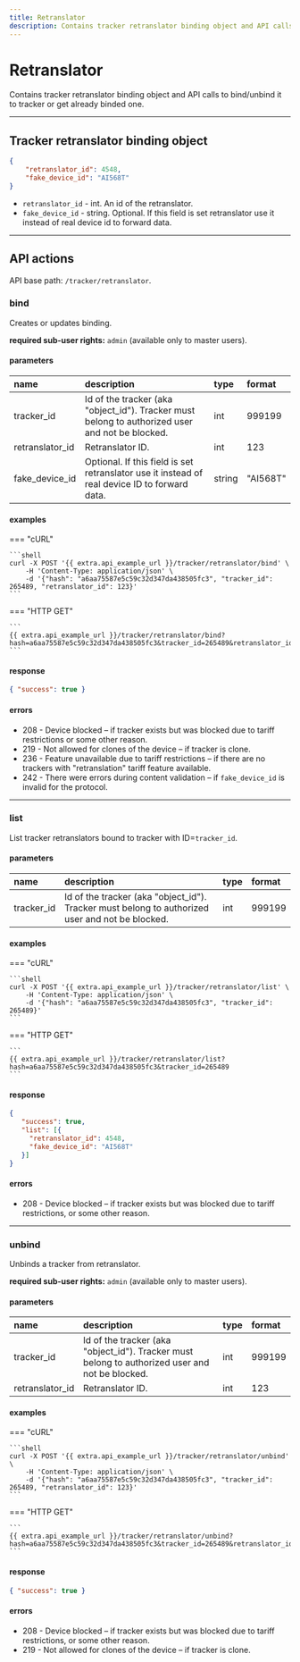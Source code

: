 ```yaml
---
title: Retranslator
description: Contains tracker retranslator binding object and API calls to bind/unbind it to tracker or get already binded one.
---
```

# Retranslator

Contains tracker retranslator binding object and API calls to bind/unbind it to tracker or get already binded one.

<hr>

## Tracker retranslator binding object

```json
{
    "retranslator_id": 4548,
    "fake_device_id": "AI568T"
}
```

* `retranslator_id` - int. An id of the retranslator.
* `fake_device_id` - string. Optional. If this field is set retranslator use it instead of real device id to forward data.

<hr>

## API actions

API base path: `/tracker/retranslator`.

### bind

Creates or updates binding.

**required sub-user rights:** `admin` (available only to master users).

#### parameters

| name | description | type | format |
| :------ | :------ | :----- | :----- |
| tracker_id | Id of the tracker (aka "object_id"). Tracker must belong to authorized user and not be blocked. | int | 999199 |
| retranslator_id | Retranslator ID. | int | 123 |
| fake_device_id | Optional. If this field is set retranslator use it instead of real device ID to forward data. | string | "AI568T" |

#### examples

=== "cURL"

    ```shell
    curl -X POST '{{ extra.api_example_url }}/tracker/retranslator/bind' \
        -H 'Content-Type: application/json' \
        -d '{"hash": "a6aa75587e5c59c32d347da438505fc3", "tracker_id": 265489, "retranslator_id": 123}'
    ```

=== "HTTP GET"

    ```
    {{ extra.api_example_url }}/tracker/retranslator/bind?hash=a6aa75587e5c59c32d347da438505fc3&tracker_id=265489&retranslator_id=123
    ```

#### response

```json
{ "success": true }
```

#### errors

* 208 - Device blocked – if tracker exists but was blocked due to tariff restrictions or some other reason.
* 219 - Not allowed for clones of the device – if tracker is clone.
* 236 - Feature unavailable due to tariff restrictions – if there are no trackers with "retranslation" tariff feature available.
* 242 - There were errors during content validation – if `fake_device_id` is invalid for the protocol.

<hr>

### list

List tracker retranslators bound to tracker with ID=`tracker_id`.

#### parameters

| name | description | type | format |
| :------ | :------ | :----- | :----- |
| tracker_id | Id of the tracker (aka "object_id"). Tracker must belong to authorized user and not be blocked. | int | 999199 |

#### examples

=== "cURL"

    ```shell
    curl -X POST '{{ extra.api_example_url }}/tracker/retranslator/list' \
        -H 'Content-Type: application/json' \
        -d '{"hash": "a6aa75587e5c59c32d347da438505fc3", "tracker_id": 265489}'
    ```

=== "HTTP GET"

    ```
    {{ extra.api_example_url }}/tracker/retranslator/list?hash=a6aa75587e5c59c32d347da438505fc3&tracker_id=265489
    ```

#### response

```json
{
   "success": true,
   "list": [{
     "retranslator_id": 4548,
     "fake_device_id": "AI568T"
   }]
}
```

#### errors

* 208 - Device blocked – if tracker exists but was blocked due to tariff restrictions, or some other reason.

<hr>

### unbind

Unbinds a tracker from retranslator.

**required sub-user rights:** `admin` (available only to master users).

#### parameters

| name | description | type | format |
| :------ | :------ | :----- | :----- |
| tracker_id | Id of the tracker (aka "object_id"). Tracker must belong to authorized user and not be blocked. | int | 999199 |
| retranslator_id | Retranslator ID. | int | 123 |

#### examples

=== "cURL"

    ```shell
    curl -X POST '{{ extra.api_example_url }}/tracker/retranslator/unbind' \
        -H 'Content-Type: application/json' \
        -d '{"hash": "a6aa75587e5c59c32d347da438505fc3", "tracker_id": 265489, "retranslator_id": 123}'
    ```

=== "HTTP GET"

    ```
    {{ extra.api_example_url }}/tracker/retranslator/unbind?hash=a6aa75587e5c59c32d347da438505fc3&tracker_id=265489&retranslator_id=123
    ```

#### response

```json
{ "success": true }
```

#### errors

* 208 - Device blocked – if tracker exists but was blocked due to tariff restrictions, or some other reason.
* 219 - Not allowed for clones of the device – if tracker is clone.
